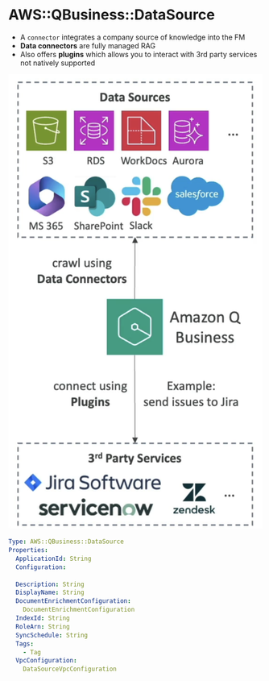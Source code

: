 # AWS::QBusiness::DataSource

- A `connector` integrates a company source of knowledge into the FM
- **Data connectors** are fully managed RAG
- Also offers **plugins** which allows you to interact with 3rd party services not natively supported

![Amazon Q](.images/amazon-q.png)

```yaml
Type: AWS::QBusiness::DataSource
Properties:
  ApplicationId: String
  Configuration:

  Description: String
  DisplayName: String
  DocumentEnrichmentConfiguration:
    DocumentEnrichmentConfiguration
  IndexId: String
  RoleArn: String
  SyncSchedule: String
  Tags:
    - Tag
  VpcConfiguration:
    DataSourceVpcConfiguration
```
